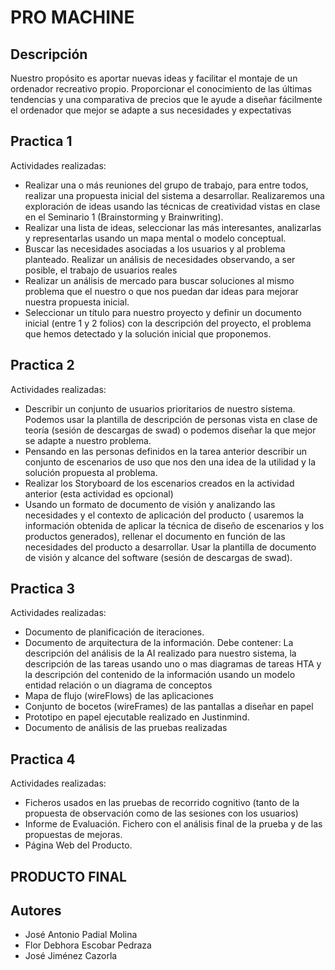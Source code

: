 # PRO MACHINE

## Descripción

Nuestro propósito es aportar nuevas ideas y facilitar el montaje de un ordenador recreativo propio. Proporcionar el
conocimiento de las últimas tendencias y una comparativa de precios que le ayude a diseñar fácilmente el ordenador que
mejor se adapte a sus necesidades y expectativas

## Practica 1

Actividades realizadas:

* Realizar una o más reuniones del grupo de trabajo, para entre todos, realizar una propuesta inicial del sistema a
  desarrollar. Realizaremos una exploración de ideas usando las técnicas de creatividad vistas en clase en el Seminario
  1 (Brainstorming y Brainwriting).
* Realizar una lista de ideas, seleccionar las más interesantes, analizarlas y representarlas usando un mapa mental o
  modelo conceptual.
* Buscar las necesidades asociadas a los usuarios y al problema planteado. Realizar un análisis de necesidades
  observando, a ser posible, el trabajo de usuarios reales
* Realizar un análisis de mercado para buscar soluciones al mismo problema que el nuestro o que nos puedan dar ideas
  para mejorar nuestra propuesta inicial.
* Seleccionar un título para nuestro proyecto y definir un documento inicial (entre 1 y 2 folios) con la descripción del
  proyecto, el problema que hemos detectado y la solución inicial que proponemos.

## Practica 2

Actividades realizadas:

* Describir un conjunto de usuarios prioritarios de nuestro sistema. Podemos usar la plantilla de descripción de
  personas vista en clase de teoría (sesión de descargas de swad) o podemos diseñar la que mejor se adapte a nuestro
  problema.
* Pensando en las personas definidos en la tarea anterior describir un conjunto de escenarios de uso que nos den una
  idea de la utilidad y la solución propuesta al problema.
* Realizar los Storyboard de los escenarios creados en la actividad anterior (esta actividad es opcional)
* Usando un formato de documento de visión y analizando las necesidades y el contexto de aplicación del producto (
  usaremos la información obtenida de aplicar la técnica de diseño de escenarios y los productos generados), rellenar el
  documento en función de las necesidades del producto a desarrollar. Usar la plantilla de documento de visión y alcance
  del software (sesión de descargas de swad).

## Practica 3

Actividades realizadas:

* Documento de planificación de iteraciones.
* Documento de arquitectura de la información. Debe contener: La descripción del análisis de la AI realizado para
  nuestro sistema, la descripción de las tareas usando uno o mas diagramas de tareas HTA y la descripción del contenido
  de la información usando un modelo entidad relación o un diagrama de conceptos
* Mapa de flujo (wireFlows) de las aplicaciones
* Conjunto de bocetos (wireFrames) de las pantallas a diseñar en papel
* Prototipo en papel ejecutable realizado en Justinmind.
* Documento de análisis de las pruebas realizadas

## Practica 4

Actividades realizadas:

* Ficheros usados en las pruebas de recorrido cognitivo (tanto de la propuesta de observación como de las sesiones con
  los usuarios)
* Informe de Evaluación. Fichero con el análisis final de la prueba y de las propuestas de mejoras.
* Página Web del Producto.

## PRODUCTO FINAL

## Autores

* José Antonio Padial Molina
* Flor Debhora Escobar Pedraza
* José Jiménez Cazorla
